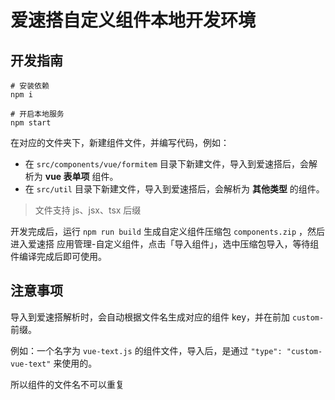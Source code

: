 # 爱速搭自定义组件本地开发环境

## 开发指南

```
# 安装依赖
npm i

# 开启本地服务
npm start
```

在对应的文件夹下，新建组件文件，并编写代码，例如：

- 在 `src/components/vue/formitem` 目录下新建文件，导入到爱速搭后，会解析为 **vue 表单项** 组件。
- 在 `src/util` 目录下新建文件，导入到爱速搭后，会解析为 **其他类型** 的组件。

> 文件支持 js、jsx、tsx 后缀

开发完成后，运行 `npm run build` 生成自定义组件压缩包 `components.zip` ，然后进入爱速搭 应用管理-自定义组件，点击「导入组件」，选中压缩包导入，等待组件编译完成后即可使用。

## 注意事项

导入到爱速搭解析时，会自动根据文件名生成对应的组件 key，并在前加 `custom-` 前缀。

例如：一个名字为 `vue-text.js` 的组件文件，导入后，是通过 `"type": "custom-vue-text"` 来使用的。

所以组件的文件名不可以重复
